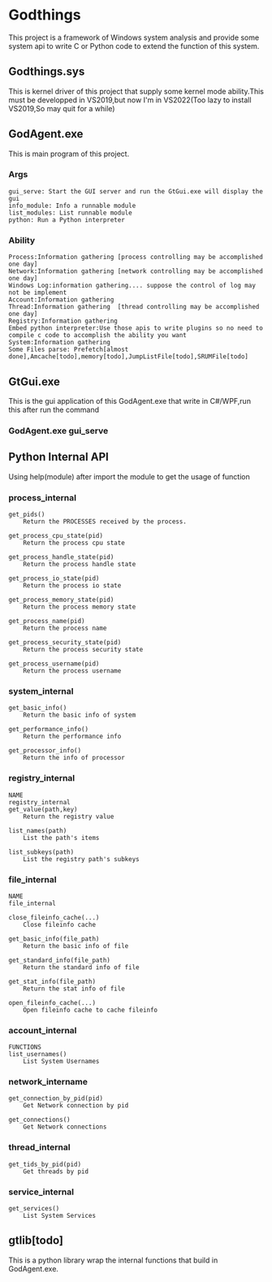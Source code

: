 # Godthings
This project is a framework of Windows system analysis and provide some system api to write C or Python code to extend the function of this system. 
## Godthings.sys
  This is kernel driver of this project that supply some kernel mode ability.This must be developped in VS2019,but now I'm in VS2022(Too lazy to install VS2019,So may quit for a while)
  
## GodAgent.exe
  This is main program of this project.
  ### Args
    gui_serve: Start the GUI server and run the GtGui.exe will display the gui
    info_module: Info a runnable module
    list_modules: List runnable module
    python: Run a Python interpreter
    
  ### Ability
    Process:Information gathering [process controlling may be accomplished one day]
    Network:Information gathering [network controlling may be accomplished one day]
    Windows Log:information gathering.... suppose the control of log may not be implement
    Account:Information gathering
    Thread:Information gathering  [thread controlling may be accomplished one day]
    Registry:Information gathering
    Embed python interpreter:Use those apis to write plugins so no need to compile c code to accomplish the ability you want
    System:Information gathering
    Some Files parse: Prefetch[almost done],Amcache[todo],memory[todo],JumpListFile[todo],SRUMFile[todo]
## GtGui.exe
  This is the gui application of this GodAgent.exe that write in C#/WPF,run this after run the command 
  ### GodAgent.exe gui_serve
 
## Python Internal API
  Using help(module) after import the module to get the usage of function
  ### process_internal
    get_pids()
        Return the PROCESSES received by the process.

    get_process_cpu_state(pid)
        Return the process cpu state

    get_process_handle_state(pid)
        Return the process handle state

    get_process_io_state(pid)
        Return the process io state

    get_process_memory_state(pid)
        Return the process memory state

    get_process_name(pid)
        Return the process name

    get_process_security_state(pid)
        Return the process security state

    get_process_username(pid)
        Return the process username
  ### system_internal
    get_basic_info()
        Return the basic info of system

    get_performance_info()
        Return the performance info

    get_processor_info()
        Return the info of processor
  ### registry_internal
    NAME
    registry_internal
    get_value(path,key)
        Return the registry value

    list_names(path)
        List the path's items

    list_subkeys(path)
        List the registry path's subkeys
  ### file_internal
    NAME
    file_internal

    close_fileinfo_cache(...)
        Close fileinfo cache

    get_basic_info(file_path)
        Return the basic info of file

    get_standard_info(file_path)
        Return the standard info of file

    get_stat_info(file_path)
        Return the stat info of file

    open_fileinfo_cache(...)
        Open fileinfo cache to cache fileinfo

  ### account_internal
    FUNCTIONS
    list_usernames()
        List System Usernames
  ### network_intername
    get_connection_by_pid(pid)
        Get Network connection by pid

    get_connections()
        Get Network connections
  ### thread_internal
    get_tids_by_pid(pid)
        Get threads by pid
  ### service_internal
    get_services()
        List System Services
## gtlib[todo]
  This is a python library wrap the internal functions that build in GodAgent.exe.



